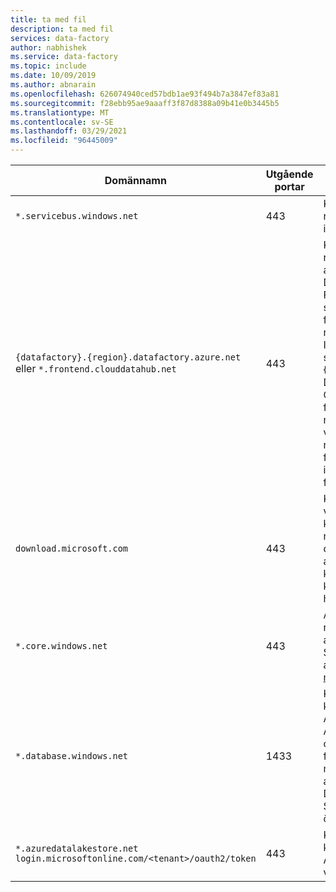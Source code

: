 ```yaml
---
title: ta med fil
description: ta med fil
services: data-factory
author: nabhishek
ms.service: data-factory
ms.topic: include
ms.date: 10/09/2019
ms.author: abnarain
ms.openlocfilehash: 626074940ced57bdb1ae93f494b7a3847ef83a81
ms.sourcegitcommit: f28ebb95ae9aaaff3f87d8388a09b41e0b3445b5
ms.translationtype: MT
ms.contentlocale: sv-SE
ms.lasthandoff: 03/29/2021
ms.locfileid: "96445009"
---
```

| Domännamn                  | Utgående portar | Beskrivning                              |
| ----------------------------- | -------------- | ---------------------------------------- |
| `*.servicebus.windows.net`    | 443            | Krävs av integration runtime med egen värd för interaktiv redigering. |
| `{datafactory}.{region}.datafactory.azure.net`<br> eller `*.frontend.clouddatahub.net` | 443            | Krävs av integration runtime med egen värd för att ansluta till tjänsten Data Factory. <br>För nya Data Factory som skapats ska du hitta det fullständiga domän namnet från din egen värd Integration Runtime nyckel som är i formatet {DataFactory}. {region}. DataFactory. Azure. net. Om du inte ser det fullständiga domän namnet i den egna värdbaserade integrerings nyckeln använder du *. frontend.clouddatahub.net i stället för gammal data fabrik. |
| `download.microsoft.com`    | 443            | Krävs av den egna värdbaserade integrerings körningen för att ladda ned uppdateringarna. Om du har inaktiverat automatisk uppdatering kan du hoppa över konfigurationen av den här domänen. |
| `*.core.windows.net`          | 443            | Används av integration runtime med egen värd för att ansluta till Azure Storage-kontot när du använder funktionen för [mellanlagrad kopiering](../articles/data-factory/copy-activity-performance.md#staged-copy) . |
| `*.database.windows.net`      | 1433           | Krävs endast när du kopierar från eller till Azure SQL Database eller Azure Synapse Analytics och valfritt annat. Använd funktionen för mellanlagrad kopiering för att kopiera data till SQL Database eller Azure Synapse Analytics utan att öppna port 1433. |
| `*.azuredatalakestore.net`<br>`login.microsoftonline.com/<tenant>/oauth2/token`    | 443            | Krävs endast när du kopierar från eller till Azure Data Lake Store och valfritt annat. |
